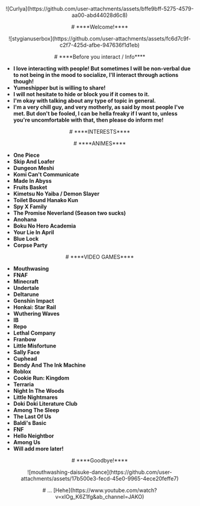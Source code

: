<p align="center">![Curlya](https://github.com/user-attachments/assets/bffe9bff-5275-4579-aa00-abd44028d6c8)

<p align="center"># ****Welcome!****

<p align="center">![stygianuserbox](https://github.com/user-attachments/assets/fc6d7c9f-c2f7-425d-afbe-947636f1d1eb)

<p align="center"># ****Before you interact / Info****

- **I love interacting with people! But sometimes I will be non-verbal due to not being in the mood to socialize, I'll interact through actions though!**
- **Yumeshipper but is willing to share!**
- **I will not hesitate to hide or block you if it comes to it.**
- **I'm okay with talking about any type of topic in general.**
- **I'm a very chill guy, and very motherly, as said by most people I've met. But don't be fooled, I can be hella freaky if I want to, unless you're uncomfortable with that, then please do inform me!**

<p align="center"># ****INTERESTS****

<p align="center"># ****ANIMES****

- **One Piece**
- **Skip And Loafer**
- **Dungeon Meshi**
- **Komi Can't Communicate**
- **Made In Abyss**
- **Fruits Basket**
- **Kimetsu No Yaiba / Demon Slayer**
- **Toilet Bound Hanako Kun**
- **Spy X Family**
- **The Promise Neverland (Season two sucks)**
- **Anohana**
- **Boku No Hero Academia**
- **Your Lie In April**
- **Blue Lock**
- **Corpse Party**

<p align="center"># ****VIDEO GAMES****

- **Mouthwasing**
- **FNAF**
- **Minecraft**
- **Undertale**
- **Deltarune**
- **Genshin Impact**
- **Honkai: Star Rail**
- **Wuthering Waves**
- **IB**
- **Repo**
- **Lethal Company**
- **Franbow**
- **Little Misfortune**
- **Sally Face**
- **Cuphead**
- **Bendy And The Ink Machine**
- **Roblox**
- **Cookie Run: Kingdom**
- **Terraria**
- **Night In The Woods**
- **Little Nightmares**
- **Doki Doki Literature Club**
- **Among The Sleep**
- **The Last Of Us**
- **Baldi's Basic**
- **FNF**
- **Hello Neightbor**
- **Among Us**
- **Will add more later!**

<p align="center"># ****Goodbye!****

<p align="center">![mouthwashing-daisuke-dance](https://github.com/user-attachments/assets/17b500e3-fecd-45e0-9965-4ece20feffe7)

<p align="center"># ...
[Hehe](https://www.youtube.com/watch?v=xIOg_K6Z1fg&ab_channel=JAKO)
